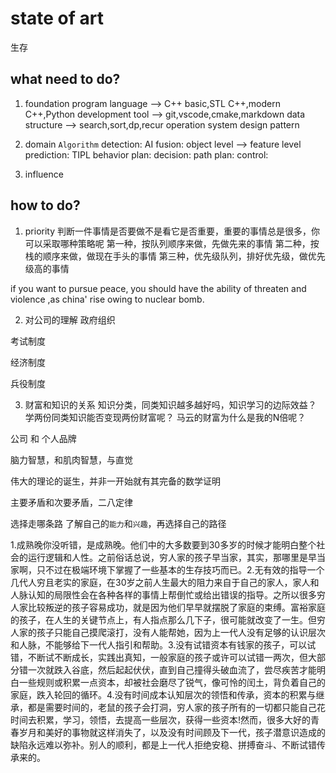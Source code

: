 # state of art

生存
## what need to do?
1. foundation
   program language --> C++ basic,STL C++,modern C++,Python
   development tool --> git,vscode,cmake,markdown
   data structure --> search,sort,dp,recur
   operation system
   design pattern

2. domain
   `Algorithm`
   detection: AI
   fusion: object level --> feature level
   prediction: TIPL
   behavior plan:
   decision:
   path plan:
   control:
   
3. influence

## how to do?
1. priority
判断一件事情是否要做不是看它是否重要，重要的事情总是很多，你可以采取哪种策略呢
第一种，按队列顺序来做，先做先来的事情
第二种，按栈的顺序来做，做现在手头的事情
第三种，优先级队列，排好优先级，做优先级高的事情

if you want to pursue peace, you should have the ability of threaten and violence ,as china' rise owing to nuclear bomb.


2. 对公司的理解
政府组织

考试制度

经济制度

兵役制度

3. 财富和知识的关系
知识分类，同类知识越多越好吗，知识学习的边际效益？
学两份同类知识能否变现两份财富呢？
马云的财富为什么是我的N倍呢？

公司 和 个人品牌

脑力智慧，和肌肉智慧，与直觉

伟大的理论的诞生，并非一开始就有其完备的数学证明

主要矛盾和次要矛盾，二八定律

选择走哪条路 了解自己的`能力`和`兴趣`，再选择自己的路径


1.成熟晚你没听错，是成熟晚。他们中的大多数要到30多岁的时候才能明白整个社会的运行逻辑和人性。之前俗话总说，穷人家的孩子早当家，其实，那哪里是早当家啊，只不过在极端环境下掌握了一些基本的生存技巧而已。2.无有效的指导一个几代人穷且老实的家庭，在30岁之前人生最大的阻力来自于自己的家人，家人和人脉认知的局限性会在各种各样的事情上帮倒忙或给出错误的指导。之所以很多穷人家比较叛逆的孩子容易成功，就是因为他们早早就摆脱了家庭的束缚。富裕家庭的孩子，在人生的关键节点上，有人指点那么几下子，很可能就改变了一生。但穷人家的孩子只能自己摸爬滚打，没有人能帮她，因为上一代人没有足够的认识层次和人脉，不能够给下一代人指引和帮助。3.没有试错资本有钱家的孩子，可以试错，不断试不断成长，实践出真知，一般家庭的孩子或许可以试错一两次，但大部分错一次就跌入谷底，然后起起伏伏，直到自己撞得头破血流了，尝尽疾苦才能明白一些规则或积累一点资本，却被社会磨尽了锐气，像可怜的闰土，背负着自己的家庭，跌入轮回的循环。4.没有时间成本认知层次的领悟和传承，资本的积累与继承，都是需要时间的，老鼠的孩子会打洞，穷人家的孩子所有的一切都只能自己花时间去积累，学习，领悟，去提高一些层次，获得一些资本!然而，很多大好的青春岁月和美好的事物就这样消失了，以及没有时间顾及下一代，孩子潜意识造成的缺陷永远难以弥补。别人的顺利，都是上一代人拒绝安稳、拼搏奋斗、不断试错传承来的。
